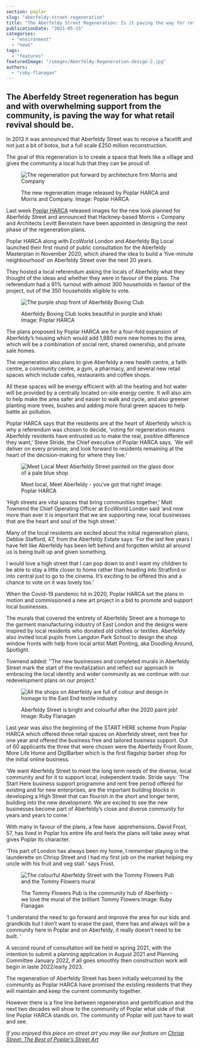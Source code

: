 ```yaml
---
section: poplar
slug: "aberfeldy-street-regeneration"
title: "The Aberfeldy Street Regeneration: Is it paving the way for retail revival?"
publicationDate: "2021-05-15"
categories: 
  - "environment"
  - "news"
tags: 
  - "features"
featuredImage: "/images/Aberfeldy-Regeneration-design-2.jpg"
authors: 
  - "ruby-flanagan"
---
```


## The Aberfeldy Street regeneration has begun and with overwhelming support from the community, is paving the way for what retail revival should be.

In 2013 it was announced that Aberfeldy Street was to receive a facelift and not just a bit of botox, but a full scale £250 million reconstruction. 

The goal of this regeneration is to create a space that feels like a village and gives the community a local hub that they can be proud of.

<figure>

![The regeneration put forward by architecture firm Morris and Company](/images/E0y9AWbWYAAzRyP-1024x803.jpg)

<figcaption>

The new regeneration image released by Poplar HARCA and Morris and Company. Image: Poplar HARCA

</figcaption>

</figure>

Last week [Poplar HARCA](https://www.poplarharca.co.uk) released images for the new look planned for Aberfeldy Street and announced that Hackney-based Morris + Company and Architects Levitt Bernstein have been appointed in designing the next phase of the regeneration plans. 

Poplar HARCA along with EcoWorld London and Aberfeldy Big Local launched their first round of public consultation for the Aberfeldy Masterplan in November 2020, which shared the idea to build a ‘five-minute neighbourhood’ on Aberfeldy Street over the next 20 years. 

They hosted a local referendum asking the locals of Aberfeldy what they thought of the ideas and whether they were in favour of the plans. The referendum had a 91% turnout with almost 300 households in favour of the project, out of the 350 households eligible to vote. 

<figure>

![The purple shop front of Aberfeldy Boxing Club](/images/Boxing-Club-04-1024x683.jpg)

<figcaption>

Aberfeldy Boxing Club looks beautiful in purple and khaki Image: Poplar HARCA

</figcaption>

</figure>

The plans proposed by Poplar HARCA are for a four-fold expansion of Aberfeldy’s housing which would add 1,880 more new homes to the area, which will be a combination of social rent, shared ownership, and private sale homes. 

The regeneration also plans to give Aberfeldy a new health centre, a faith centre, a community centre, a gym, a pharmacy, and several new retail spaces which include cafes, restaurants and coffee shops. 

All these spaces will be energy efficient with all the heating and hot water will be provided by a centrally located on-site energy centre. It will also aim to help make the area safer and easier to walk and cycle, and also greener planting more trees, bushes and adding more floral green spaces to help battle air pollution. 

Poplar HARCA says that the residents are at the heart of Aberfeldy which is why a referendum was chosen to decide, ‘voting for regeneration means Aberfeldy residents have entrusted us to make the real, positive difference they want,’ Steve Stride, the Chief executive of Poplar HARCA says, \`We will deliver on every promise; and look forward to residents remaining at the heart of the decision-making for where they live.’

<figure>

![Meet Local Meet Aberfeldy Street painted on the glass door of a pale blue shop](/images/ABL-04-1024x683.jpg)

<figcaption>

Meet local, Meet Aberfeldy - you've got that right! Image: Poplar HARCA

</figcaption>

</figure>

‘High streets are vital spaces that bring communities together,’ Matt Townend the Chief Operating Officer at EcoWorld London said ‘and now more than ever it is important that we are supporting new, local businesses that are the heart and soul of the high street.’

Many of the local residents are excited about the initial regeneration plans, Debbie Stafford, 47, from the Aberfeldy Estate says: ‘For the last few years I have felt like Aberfeldy has been left behind and forgotten whilst all around us is being built up and given something. 

I would love a high street that I can pop down to and I want my children to be able to stay a little closer to home rather than heading into Stratford or into central just to go to the cinema. It’s exciting to be offered this and a chance to vote on it was lovely too.’ 

When the Covid-19 pandemic hit in 2020, Poplar HARCA set the plans in motion and commissioned a new art project in a bid to promote and support local businesses. 

The murals that covered the entirety of Aberfeldy Street are a homage to the garment manufacturing industry of East London and the designs were inspired by local residents who donated old clothes or textiles. Aberfeldy also invited local pupils from Langdon Park School to design the shop window fronts with help from local artist Matt Ponting, aka Doodling Around, Spotlight.

Townend added: ‘‘The new businesses and completed murals in Aberfeldy Street mark the start of the revitalization and reflect our approach in embracing the local identity and wider community as we continue with our redevelopment plans on our project.’

<figure>

![All the shops on Aberfeldy are full of colour and design in homage to the East End textile industry](/images/Aberfeldy-Street--1024x683.jpg)

<figcaption>

Aberfeldy Street is bright and colourful after the 2020 paint job! Image: Ruby Flanagan

</figcaption>

</figure>

Last year was also the beginning of the START HERE scheme from Poplar HARCA which offered three retail spaces on Aberfeldy street, rent free for one year and offered the business free and tailored business support. Out of 60 applicants the three that were chosen were the Aberfeldy Front Room, More Life Home and DigiBarber which is the first flagship barber shop for the initial online business. 

‘We want Aberfeldy Street to meet the long term needs of the diverse, local community and for it to support local, independent trade. Stride says: ‘The Start Here business support programme and rent free period offered for existing and for new enterprises, are the important building blocks in developing a High Street that can flourish in the short and longer term, building into the new development. We are excited to see the new businesses become part of Aberfeldy’s close and diverse community for years and years to come.’

With many in favour of the plans, a few have  apprehensions. David Frost, 57, has lived in Poplar his entire life and feels the plans will take away what gives Poplar its character.

‘This part of London has always been my home, I remember playing in the launderette on Chrisp Street and I had my first job on the market helping my uncle with his fruit and veg stall.’ says Frost.

<figure>

![The colourful Aberfeldy Street with the Tommy Flowers Pub and the Tommy Flowers mural](/images/Tommy-Flowers-Pub-1024x835.jpg)

<figcaption>

The Tommy Flowers Pub is the community hub of Aberfeldy - we love the mural of the brilliant Tommy Flowers Image: Ruby Flanagan

</figcaption>

</figure>

‘I understand the need to go forward and improve the area for our kids and grandkids but I don’t want to erase the past, there has and always will be a community here in Poplar and on Aberfeldy, it really doesn’t need to be built. ’ 

A second round of consultation will be held in spring 2021, with the intention to submit a planning application in August 2021 and Planning Committee January 2022, if all goes smoothly then construction work will begin in laste 2022/early 2023. 

The regeneration of Aberfeldy Street has been initially welcomed by the community as Poplar HARCA have promised the existing residents that they will maintain and keep the current community together. 

However there is a fine line between regeneration and gentrification and the next two decades will show to the community of Poplar what side of that line Poplar HARCA stands on. The community of Poplar will just have to wait and see. 

_If you enjoyed this piece on street art you may like our feature on [Chrisp Street: The Best of Poplar’s Street Art](https://poplarlondon.co.uk/chrisp-street-the-best-of-poplars-street-art/)_
